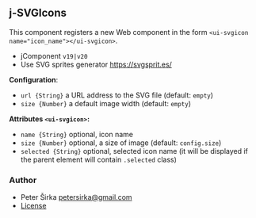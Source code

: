 ## j-SVGIcons

This component registers a new Web component in the form `<ui-svgicon name="icon_name"></ui-svgicon>`.

- jComponent `v19|v20`
- Use SVG sprites generator <https://svgsprit.es/>

__Configuration__:

- `url {String}` a URL address to the SVG file (default: `empty`)
- `size {Number}` a default image width (default: `empty`)

__Attributes `<ui-svgicon>`:__

- `name {String}` optional, icon name
- `size {Number}` optional, a size of image (default: `config.size`)
- `selected {String}` optional, selected icon name (it will be displayed if the parent element will contain `.selected` class)

### Author

- Peter Širka <petersirka@gmail.com>
- [License](https://www.totaljs.com/license/)